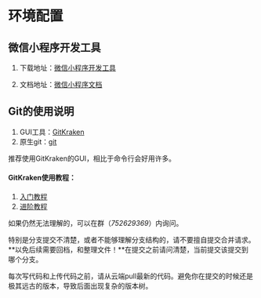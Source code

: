 # 环境配置

## 微信小程序开发工具

1. 下载地址：[微信小程序开发工具](https://developers.weixin.qq.com/miniprogram/dev/devtools/download.html)

   

2. 文档地址：[微信小程序文档](https://developers.weixin.qq.com/miniprogram/dev/api/)

## Git的使用说明

1. GUI工具：[GitKraken](https://www.gitkraken.com/)
2. 原生git：[git](https://git-scm.com/)

推荐使用GitKraken的GUI，相比于命令行会好用许多。

#### GitKraken使用教程：

1. [入门教程](https://www.bilibili.com/video/BV1KD4y1S7FL?from=search&seid=6948734687200411484)
2. [进阶教程](https://www.bilibili.com/video/BV1hA411v7qX?from=search&seid=6948734687200411484)

如果仍然无法理解的，可以在群（*752629369*）内询问。

特别是分支提交不清楚，或者不能够理解分支结构的，请不要擅自提交合并请求。**以免后续需要回档，和整理文件！**在提交之前请问清楚，当前提交该提交到哪个分支。

每次写代码和上传代码之前，请从云端pull最新的代码。避免你在提交的时候还是极其远古的版本，导致后面出现复杂的版本树。